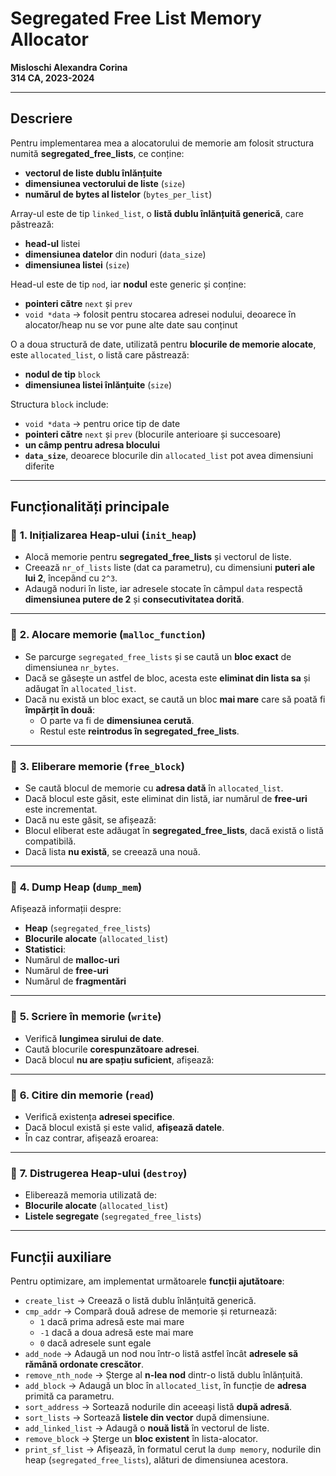 # Segregated Free List Memory Allocator

**Misloschi Alexandra Corina**  
**314 CA, 2023-2024**  

---

## Descriere

Pentru implementarea mea a alocatorului de memorie am folosit structura numită **segregated_free_lists**, ce conține:
- **vectorul de liste dublu înlănțuite**
- **dimensiunea vectorului de liste** (`size`)
- **numărul de bytes al listelor** (`bytes_per_list`)

Array-ul este de tip `linked_list`, o **listă dublu înlănțuită generică**, care păstrează:
- **head-ul** listei  
- **dimensiunea datelor** din noduri (`data_size`)  
- **dimensiunea listei** (`size`)  

Head-ul este de tip `nod`, iar **nodul** este generic și conține:
- **pointeri către** `next` și `prev`
- `void *data` → folosit pentru stocarea adresei nodului, deoarece în alocator/heap nu se vor pune alte date sau conținut

O a doua structură de date, utilizată pentru **blocurile de memorie alocate**, este `allocated_list`, o listă care păstrează:
- **nodul de tip** `block`
- **dimensiunea listei înlănțuite** (`size`)  

Structura `block` include:
- `void *data` → pentru orice tip de date
- **pointeri către** `next` și `prev` (blocurile anterioare și succesoare)
- **un câmp pentru adresa blocului**
- **`data_size`**, deoarece blocurile din `allocated_list` pot avea dimensiuni diferite  


---

## Funcționalități principale

### 🔹 **1. Inițializarea Heap-ului (`init_heap`)**
- Alocă memorie pentru **segregated_free_lists** și vectorul de liste.
- Creează `nr_of_lists` liste (dat ca parametru), cu dimensiuni **puteri ale lui 2**, începând cu `2^3`.
- Adaugă noduri în liste, iar adresele stocate în câmpul `data` respectă **dimensiunea putere de 2** și **consecutivitatea dorită**.

---

### 🔹 **2. Alocare memorie (`malloc_function`)**
- Se parcurge `segregated_free_lists` și se caută un **bloc exact** de dimensiunea `nr_bytes`.
- Dacă se găsește un astfel de bloc, acesta este **eliminat din lista sa** și adăugat în `allocated_list`.
- Dacă nu există un bloc exact, se caută un bloc **mai mare** care să poată fi **împărțit în două**:
  - O parte va fi de **dimensiunea cerută**.
  - Restul este **reintrodus în segregated_free_lists**.

---

### 🔹 **3. Eliberare memorie (`free_block`)**
- Se caută blocul de memorie cu **adresa dată** în `allocated_list`.
- Dacă blocul este găsit, este eliminat din listă, iar numărul de **free-uri** este incrementat.
- Dacă nu este găsit, se afișează:  
- Blocul eliberat este adăugat în **segregated_free_lists**, dacă există o listă compatibilă.
- Dacă lista **nu există**, se creează una nouă.

---

### 🔹 **4. Dump Heap (`dump_mem`)**
Afișează informații despre:
- **Heap** (`segregated_free_lists`)
- **Blocurile alocate** (`allocated_list`)
- **Statistici**:
- Numărul de **malloc-uri**
- Numărul de **free-uri**
- Numărul de **fragmentări**

---

### 🔹 **5. Scriere în memorie (`write`)**
- Verifică **lungimea sirului de date**.
- Caută blocurile **corespunzătoare adresei**.
- Dacă blocul **nu are spațiu suficient**, afișează:

---

### 🔹 **6. Citire din memorie (`read`)**
- Verifică existența **adresei specifice**.
- Dacă blocul există și este valid, **afișează datele**.
- În caz contrar, afișează eroarea:

---

### 🔹 **7. Distrugerea Heap-ului (`destroy`)**
- Eliberează memoria utilizată de:
- **Blocurile alocate** (`allocated_list`)
- **Listele segregate** (`segregated_free_lists`)

---

## Funcții auxiliare

Pentru optimizare, am implementat următoarele **funcții ajutătoare**:

- `create_list` → Creează o listă dublu înlănțuită generică.
- `cmp_addr` → Compară două adrese de memorie și returnează:
  - `1` dacă prima adresă este mai mare
  - `-1` dacă a doua adresă este mai mare
  - `0` dacă adresele sunt egale
- `add_node` → Adaugă un nod nou într-o listă astfel încât **adresele să rămână ordonate crescător**.
- `remove_nth_node` → Șterge al **n-lea nod** dintr-o listă dublu înlănțuită.
- `add_block` → Adaugă un bloc în `allocated_list`, în funcție de **adresa** primită ca parametru.
- `sort_address` → Sortează nodurile din aceeași listă **după adresă**.
- `sort_lists` → Sortează **listele din vector** după dimensiune.
- `add_linked_list` → Adaugă o **nouă listă** în vectorul de liste.
- `remove_block` → Șterge un **bloc existent** în lista-alocator.
- `print_sf_list` → Afișează, în formatul cerut la `dump memory`, nodurile din heap (`segregated_free_lists`), alături de dimensiunea acestora.

